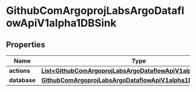 

# GithubComArgoprojLabsArgoDataflowApiV1alpha1DBSink


## Properties

Name | Type | Description | Notes
------------ | ------------- | ------------- | -------------
**actions** | [**List&lt;GithubComArgoprojLabsArgoDataflowApiV1alpha1SQLAction&gt;**](GithubComArgoprojLabsArgoDataflowApiV1alpha1SQLAction.md) |  |  [optional]
**database** | [**GithubComArgoprojLabsArgoDataflowApiV1alpha1Database**](GithubComArgoprojLabsArgoDataflowApiV1alpha1Database.md) |  |  [optional]



